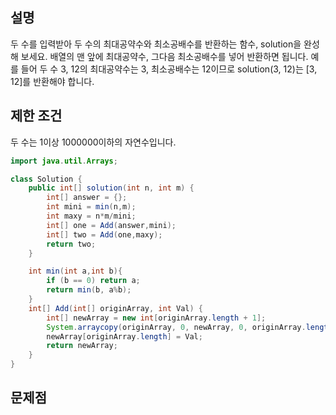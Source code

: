 
## 설명 
두 수를 입력받아 두 수의 최대공약수와 최소공배수를 반환하는 함수, solution을 완성해 보세요. 
배열의 맨 앞에 최대공약수, 그다음 최소공배수를 넣어 반환하면 됩니다.
예를 들어 두 수 3, 12의 최대공약수는 3, 최소공배수는 12이므로 solution(3, 12)는 [3, 12]를 반환해야 합니다.

## 제한 조건
두 수는 1이상 1000000이하의 자연수입니다.

``` java
import java.util.Arrays;

class Solution {
    public int[] solution(int n, int m) {
        int[] answer = {};
        int mini = min(n,m);
        int maxy = n*m/mini;
        int[] one = Add(answer,mini);
        int[] two = Add(one,maxy);
        return two;
    }

    int min(int a,int b){
        if (b == 0) return a;
        return min(b, a%b);
    }
    int[] Add(int[] originArray, int Val) {
        int[] newArray = new int[originArray.length + 1];
        System.arraycopy(originArray, 0, newArray, 0, originArray.length);
        newArray[originArray.length] = Val;
        return newArray;
    }
}
```
## 문제점
